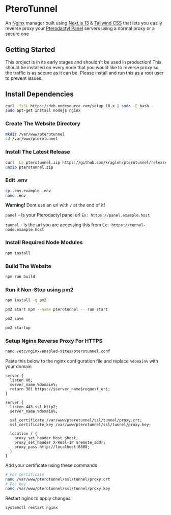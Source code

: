 # PteroTunnel 
An [Nginx](https://nginx.org/) manager built using [Next.js 13](https://nextjs.org/) & [Tailwind CSS](https://tailwindcss.com/) that lets you easily reverse proxy your [Pterodactyl Panel](https://pterodactyl.io/) servers using a normal proxy or a secure one

## Getting Started
This project is in its early stages and shouldn't be used in production! This should be installed on every node that you would like to reverse proxy so the traffic is as secure as it can be. Please install and run this as a root user to prevent issues.

## Install Dependencies
```bash
curl -fsSL https://deb.nodesource.com/setup_18.x | sudo -E bash -
sudo apt-get install nodejs nginx
```

### Create The Website Directory
```bash
mkdir /var/www/pterotunnel
cd /var/www/pterotunnel
```

### Install The Latest Release
```bash
curl -Lo pterotunnel.zip https://github.com/kragleh/pterotunnel/releases/latest/download/pterotunnel.zip
unzip pterotunnel.zip
```

### Edit .env

```bash
cp .env.example .env
nano .env
```

**Warning!** Dont use an url with `/` at the end of it!

`panel` - Is your Pterodactyl panel url `Ex: https://panel.example.host` 

`tunnel` - Is the url you are accessing this from `Ex: https://tunnel-node.example.host`

### Install Required Node Modules
```bash
npm install
```

### Build The Website
```bash
npm run build
```

### Run it Non-Stop using pm2

```bash
npm install -g pm2

pm2 start npm --name pterotunnel -- run start

pm2 save

pm2 startup
```

### Setup Nginx Reverse Proxy For HTTPS
```bash
nano /etc/nginx/enabled-sites/pterotunnel.conf
```

Paste this below to the nginx configuration file and replace `%domain%` with your domain
```
server {
  listen 80;
  server_name %domain%;
  return 301 https://$server_name$request_uri;
}

server {
  listen 443 ssl http2;
  server_name %domain%;

  ssl_certificate /var/www/pterotunnel/ssl/tunnel/proxy.crt;
  ssl_certificate_key /var/www/pterotunnel/ssl/tunnel/proxy.key;

  location / {
    proxy_set_header Host $host;
    proxy_set_header X-Real-IP $remote_addr;
    proxy_pass http://localhost:8888;
  }
}
```

Add your certificate using these commands
```bash
# For certificate
nano /var/www/pterotunnel/ssl/tunnel/proxy.crt
# For key
nano /var/www/pterotunnel/ssl/tunnel/proxy.key
```

Restart nginx to apply changes
```bash
systemctl restart nginx
```
